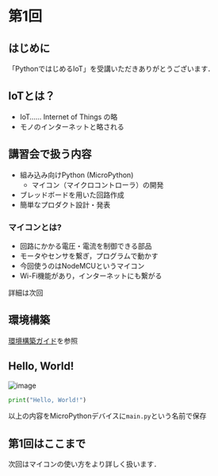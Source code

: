 # 第1回
## はじめに
「PythonではじめるIoT」を受講いただきありがとうございます．

## IoTとは？
- IoT……	Internet of Things の略
- モノのインターネットと略される

## 講習会で扱う内容
- 組み込み向けPython (MicroPython)
  - マイコン（マイクロコントローラ）の開発
- ブレッドボードを用いた回路作成
- 簡単なプロダクト設計・発表

### マイコンとは?
- 回路にかかる電圧・電流を制御できる部品
- モータやセンサを繋ぎ，プログラムで動かす
- 今回使うのはNodeMCUというマイコン
- Wi-Fi機能があり，インターネットにも繋がる

詳細は次回

## 環境構築
[環境構築ガイド](./setup.md)を参照

## Hello, World!
![image](https://github.com/Keio-AIConsortium/python-iot/assets/58695125/4c5f1407-a068-4c44-856a-7b9a9aa8c4ac)

```python
print("Hello, World!")
```
以上の内容をMicroPythonデバイスに`main.py`という名前で保存

## 第1回はここまで
次回はマイコンの使い方をより詳しく扱います．
